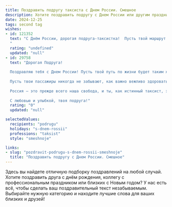 ```yaml
---
title: Поздравить подругу таксиста с Днем России. Смешное
description: Хотите поздравить подругу с Днем России или другим праздником? Наш ИИ создаст незабываемое поздравление, а вы обязательно выделитесь среди других.  
date: 2024-12-25
tags: second tag
wishes:
- id: 121352
  text: "С Днём России, дорогая подруга-таксистка!  Пусть твой маршрут всегда будет полон позитива, клиентов — вежливых и щедрых на чаевые, а пробки — только из желающих прокатиться с тобой!  Желаю тебе море улыбок,  безлимитную удачу и чтобы ни одна \"Гаишница\" не испортила тебе праздник!
  "
  rating: "undefined"
  updated: "null"
- id: 29758
  text: "Дорогая Подруга!
  
  Поздравляю тебя с Днем России! Пусть твой путь по жизни будет таким же гладким, как хорошо асфальтированный маршрут — без пробок и ям. Желаю, чтобы каждое твое такси считалось VIP-классом, а клиенты были всегда с хорошим настроением и отличным вкусом!
  
  Пусть твои пассажиры никогда не забывают, как важно вежливо здороваться, а каждый забросник на заднем сиденье дарит тебе красивые истории, чтобы ты могла потом делиться ими с коллегами!
  
  Россия — это прежде всего наша свобода, и ты, как истинный таксист, это отлично понимаешь! Так что вперед, к новым километрам счастья и радости! С праздником!
  
  С любовью и улыбкой, твоя подруга!"
  rating: "0"
  updated: "null"

selectedValues:
  recipients: "podrugu"
  holidays: "s-dnem-rossii"
  professions: "taksist"
  style: "smeshnoje"

links:
- slug: "pozdravit-podrugu-s-dnem-rossii-smeshnoje"
  title: "Поздравить подругу с Днем России. Смешное"
---
```


Здесь вы найдете отличную подборку поздравлений на любой случай. 
Хотите поздравить друга с днём рождения, коллегу с профессиональным праздником или близких с Новым годом? У нас есть всё, чтобы сделать ваш поздравительный текст незабываемым. Выбирайте нужную категорию и находите лучшие слова для ваших близких и друзей!
